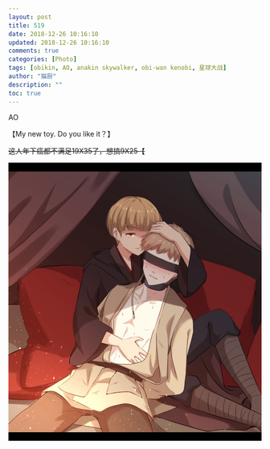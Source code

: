 ```yaml
---
layout: post
title: 519
date: 2018-12-26 10:16:10
updated: 2018-12-26 10:16:10
comments: true
categories: [Photo]
tags: [obikin, AO, anakin skywalker, obi-wan kenobi, 星球大战]
author: "猫厨"
description: ""
toc: true
---
```


<p>AO</p> 
<p>【My new&nbsp;toy.&nbsp;Do&nbsp;you&nbsp;like it？】</p> 
<p><span style="text-decoration:line-through;"  >这人年下癌都不满足19X35了，想搞9X25【</span></p>

![](https://raw.githubusercontent.com/alicewish/meowchain247/master/img_cVZNdzJtQk9JV2ROS0dWZWhxMmtDUmVJc1NCN3g1V2Q3S3R0bUoxb1BRemdJUjZ2dmx0QXpBPT0.jpg)